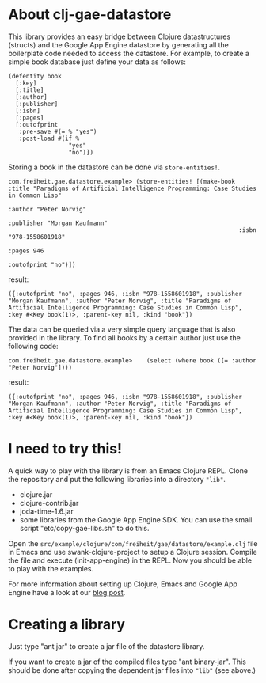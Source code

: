 About clj-gae-datastore
=======================

This library provides an easy bridge between Clojure datastructures (structs)
and the Google App Engine datastore by generating all the boilerplate code needed
to access the datastore. For example, to create a simple book database just define your
data as follows:

    (defentity book
      [:key]
      [:title]
      [:author]
      [:publisher]
      [:isbn]
      [:pages]
      [:outofprint
       :pre-save #(= % "yes")
       :post-load #(if %
                     "yes"
                     "no")])

Storing a book in the datastore can be done via `store-entities!`.

    com.freiheit.gae.datastore.example> (store-entities! [(make-book :title "Paradigms of Artificial Intelligence Programming: Case Studies in Common Lisp"    		   
                                                                     :author "Peter Norvig"
                                                                     :publisher "Morgan Kaufmann"
                                                                     :isbn "978-1558601918"
                                                                     :pages 946
                                                                     :outofprint "no")])
result:

    ({:outofprint "no", :pages 946, :isbn "978-1558601918", :publisher "Morgan Kaufmann", :author "Peter Norvig", :title "Paradigms of Artificial Intelligence Programming: Case Studies in Common Lisp", :key #<Key book(1)>, :parent-key nil, :kind "book"})

The data can be queried via a very simple query language that is also provided in the
library. To find all books by a certain author just use the following code:

    com.freiheit.gae.datastore.example>    (select (where book ([= :author "Peter Norvig"])))

result:

    ({:outofprint "no", :pages 946, :isbn "978-1558601918", :publisher "Morgan Kaufmann", :author "Peter Norvig", :title "Paradigms of Artificial Intelligence Programming: Case Studies in Common Lisp", :key #<Key book(1)>, :parent-key nil, :kind "book"})

I need to try this!
===================

A quick way to play with the library is from an Emacs Clojure
REPL. Clone the repository and put the following libraries into a
directory `"lib"`.

- clojure.jar
- clojure-contrib.jar
- joda-time-1.6.jar
- some libraries from the Google App Engine SDK. You can use the small script "etc/copy-gae-libs.sh" to 
  do this.

Open the `src/example/clojure/com/freiheit/gae/datastore/example.clj` file in Emacs and use 
swank-clojure-project to setup a Clojure session. Compile the
file and execute (init-app-engine) in the REPL. Now you should be able to play with the examples.

For more information about setting up Clojure, Emacs and Google App Engine have a look at our
[blog post](http://www.hackers-with-attitude.com/2009/08/intertactive-programming-with-clojure.html).

Creating a library
==================

Just type "ant jar" to create a jar file of the datastore library.

If you want to create a jar of the compiled files type "ant binary-jar". This should be done after copying
the dependent jar files into `"lib"` (see above.)

 
